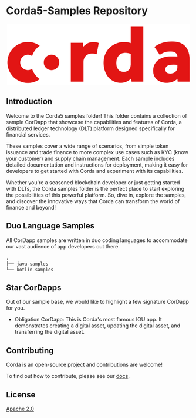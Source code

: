 # Corda5-Samples Repository
<p align="center">
  <img src="./Corda.png" alt="Corda" width="500">
</p>

## Introduction 

Welcome to the Corda5 samples folder! This folder contains a collection of sample CorDapp that showcase the capabilities 
and features of Corda, a distributed ledger technology (DLT) platform designed specifically for financial services. 

These samples cover a wide range of scenarios, from simple token issuance and trade finance to more complex use cases such 
as KYC (know your customer) and supply chain management. Each sample includes detailed documentation and instructions 
for deployment, making it easy for developers to get started with Corda and experiment with its capabilities.

Whether you're a seasoned blockchain developer or just getting started with DLTs, the Corda samples folder is the 
perfect place to start exploring the possibilities of this powerful platform. So, dive in, explore the samples, 
and discover the innovative ways that Corda can transform the world of finance and beyond!


## Duo Language Samples
All CorDapp samples are written in duo coding languages to accommodate our vast audience of app developers out there. 
```
.
├── java-samples
└── kotlin-samples
```

## Star CorDapps 
Out of our sample base, we would like to highlight a few signature CorDapp for you. 

* Obligation CorDapp: This is Corda's most famous IOU app. It demonstrates creating a digital asset,
  updating the digital asset, and transferring the digital asset.


## Contributing

Corda is an open-source project and contributions are welcome!

To find out how to contribute, please see our [docs](https://docs.r3.com/).

## License

[Apache 2.0](./LICENSE)